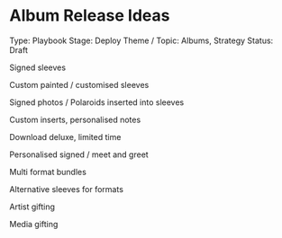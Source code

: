 # Album Release Ideas

Type: Playbook
Stage: Deploy
Theme / Topic: Albums, Strategy
Status: Draft

Signed sleeves

Custom painted / customised sleeves

Signed photos / Polaroids inserted into sleeves

Custom inserts, personalised notes

Download deluxe, limited time 

Personalised signed / meet and greet

Multi format bundles 

Alternative sleeves for formats

Artist gifting

Media gifting
